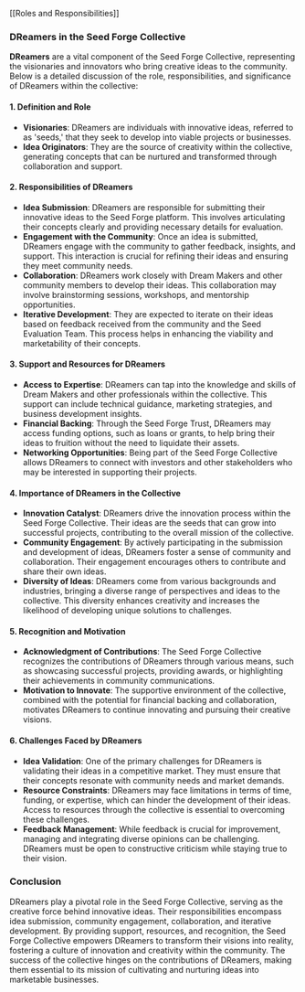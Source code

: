 [[Roles and Responsibilities]]
### **DReamers in the Seed Forge Collective**

**DReamers** are a vital component of the Seed Forge Collective, representing the visionaries and innovators who bring creative ideas to the community. Below is a detailed discussion of the role, responsibilities, and significance of DReamers within the collective:

#### **1. Definition and Role**
- **Visionaries**: DReamers are individuals with innovative ideas, referred to as 'seeds,' that they seek to develop into viable projects or businesses.
- **Idea Originators**: They are the source of creativity within the collective, generating concepts that can be nurtured and transformed through collaboration and support.

#### **2. Responsibilities of DReamers**
- **Idea Submission**: DReamers are responsible for submitting their innovative ideas to the Seed Forge platform. This involves articulating their concepts clearly and providing necessary details for evaluation.
- **Engagement with the Community**: Once an idea is submitted, DReamers engage with the community to gather feedback, insights, and support. This interaction is crucial for refining their ideas and ensuring they meet community needs.
- **Collaboration**: DReamers work closely with Dream Makers and other community members to develop their ideas. This collaboration may involve brainstorming sessions, workshops, and mentorship opportunities.
- **Iterative Development**: They are expected to iterate on their ideas based on feedback received from the community and the Seed Evaluation Team. This process helps in enhancing the viability and marketability of their concepts.

#### **3. Support and Resources for DReamers**
- **Access to Expertise**: DReamers can tap into the knowledge and skills of Dream Makers and other professionals within the collective. This support can include technical guidance, marketing strategies, and business development insights.
- **Financial Backing**: Through the Seed Forge Trust, DReamers may access funding options, such as loans or grants, to help bring their ideas to fruition without the need to liquidate their assets.
- **Networking Opportunities**: Being part of the Seed Forge Collective allows DReamers to connect with investors and other stakeholders who may be interested in supporting their projects.

#### **4. Importance of DReamers in the Collective**
- **Innovation Catalyst**: DReamers drive the innovation process within the Seed Forge Collective. Their ideas are the seeds that can grow into successful projects, contributing to the overall mission of the collective.
- **Community Engagement**: By actively participating in the submission and development of ideas, DReamers foster a sense of community and collaboration. Their engagement encourages others to contribute and share their own ideas.
- **Diversity of Ideas**: DReamers come from various backgrounds and industries, bringing a diverse range of perspectives and ideas to the collective. This diversity enhances creativity and increases the likelihood of developing unique solutions to challenges.

#### **5. Recognition and Motivation**
- **Acknowledgment of Contributions**: The Seed Forge Collective recognizes the contributions of DReamers through various means, such as showcasing successful projects, providing awards, or highlighting their achievements in community communications.
- **Motivation to Innovate**: The supportive environment of the collective, combined with the potential for financial backing and collaboration, motivates DReamers to continue innovating and pursuing their creative visions.

#### **6. Challenges Faced by DReamers**
- **Idea Validation**: One of the primary challenges for DReamers is validating their ideas in a competitive market. They must ensure that their concepts resonate with community needs and market demands.
- **Resource Constraints**: DReamers may face limitations in terms of time, funding, or expertise, which can hinder the development of their ideas. Access to resources through the collective is essential to overcoming these challenges.
- **Feedback Management**: While feedback is crucial for improvement, managing and integrating diverse opinions can be challenging. DReamers must be open to constructive criticism while staying true to their vision.

### **Conclusion**
DReamers play a pivotal role in the Seed Forge Collective, serving as the creative force behind innovative ideas. Their responsibilities encompass idea submission, community engagement, collaboration, and iterative development. By providing support, resources, and recognition, the Seed Forge Collective empowers DReamers to transform their visions into reality, fostering a culture of innovation and creativity within the community. The success of the collective hinges on the contributions of DReamers, making them essential to its mission of cultivating and nurturing ideas into marketable businesses.